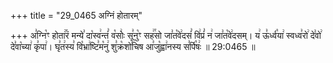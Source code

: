 +++
title = "29_0465 अग्निं होतारम्"

+++
अ꣣ग्नि꣡ꣳ होता꣢꣯रं मन्ये꣣ दा꣡स्व꣢न्तं꣣ व꣡सोः꣢ सू꣣नु꣡ꣳ सह꣢꣯सो जा꣣त꣡वे꣢दसं꣣ वि꣢प्रं꣣ न꣢ जा꣣त꣡वे꣢दसम्। य꣢ ऊ꣣र्ध्व꣡या꣢ स्वध्व꣣रो꣢ दे꣣वो꣢ दे꣣वा꣡च्या꣢ कृ꣣पा꣢। घृ꣣त꣢स्य꣣ वि꣡भ्रा꣢ष्टि꣣म꣡नु꣢ शु꣣क्र꣡शो꣢चिष आ꣣जु꣡ह्वा꣢नस्य स꣣र्पि꣡षः꣢ ॥ 29:0465 ॥